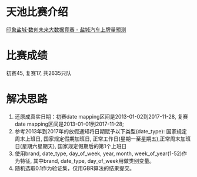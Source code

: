 # 天池比赛介绍
[印象盐城·数创未来大数据竞赛 - 盐城汽车上牌量预测](https://tianchi.aliyun.com/competition/introduction.htm?spm=5176.100067.5678.1.3ce53cddlnx70h&raceId=231641)

# 比赛成绩
初赛45, 复赛17, 共2635只队

# 解决思路
1. 还原成真实日期：初赛date mapping区间是2013-01-02到2017-11-28, 复赛date mapping区间是2013-01-01到2017-11-28;
2. 参考2013年到2017年的放假通知将日期赋予以下类型(date_type): 国家规定周末上班日, 国家规定假期加班日, 正常工作日(星期一至星期五),正常周末加班日(星期六星期天), 国家规定假期后的第1个上班日
3. 使用brand, date_type,  day_of_week, year, month, week_of_year(1-52)作为特征, 其中brand, date_type, day_of_week用做类别变量。
4. 随机选取0.1作为验证集，仅用GBR算法的结果提交。
